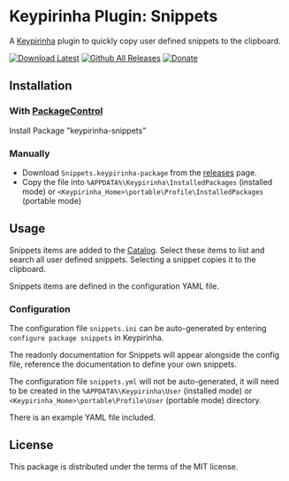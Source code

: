 # Keypirinha Plugin: Snippets

A [Keypirinha](http://keypirinha.com) plugin to quickly copy user defined
snippets to the clipboard.

[![Download Latest](https://img.shields.io/badge/download-latest-green.svg)](https://github.com/dozius/keypirinha-snippets/releases/latest)
[![Github All Releases](https://img.shields.io/github/downloads/dozius/keypirinha-snippets/total.svg)](https://github.com/dozius/keypirinha-snippets/releases/latest)
[![Donate](https://img.shields.io/badge/donate-paypal-blue.svg)](https://www.paypal.me/cisc)

## Installation

### With [PackageControl](https://github.com/ueffel/Keypirinha-PackageControl)

Install Package "keypirinha-snippets"

### Manually

* Download `Snippets.keypirinha-package` from the
[releases](https://github.com/dozius/keypirinha-snippets/releases/latest) page.
* Copy the file into `%APPDATA%\Keypirinha\InstalledPackages` (installed mode) or
  `<Keypirinha_Home>\portable\Profile\InstalledPackages` (portable mode)

## Usage

Snippets items are added to the
[Catalog](http://keypirinha.com/glossary.html#term-catalog). Select these items to
list and search all user defined snippets. Selecting a snippet copies it to the
clipboard.

Snippets items are defined in the configuration YAML file.

### Configuration

The configuration file `snippets.ini` can be auto-generated by entering 
`configure package snippets` in Keypirinha.

The readonly documentation for Snippets will appear alongside the config file,
reference the documentation to define your own snippets.

The configuration file `snippets.yml` will not be auto-generated, it will need
to be created in the `%APPDATA%\Keypirinha\User` (installed mode) or
`<Keypirinha_Home>\portable\Profile\User` (portable mode) directory.

There is an example YAML file included.

## License

This package is distributed under the terms of the MIT license.
